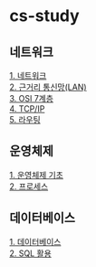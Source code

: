 # cs-study

## 네트워크
[1. 네트워크](https://github.com/hyewon218/CS-study/blob/main/docs/Network.md)<br>
[2. 근거리 통신망(LAN)](https://github.com/hyewon218/CS-study/blob/main/docs/LAN.md)<br>
[3. OSI 7계층](https://github.com/hyewon218/CS-study/blob/main/docs/IOS7layer.md)<br>
[4. TCP/IP](https://github.com/hyewon218/CS-study/blob/main/docs/TCPandIP.md)<br>
[5. 라우팅](https://github.com/hyewon218/CS-study/blob/main/docs/Routing.md)<br>

## 운영체제
[1. 운영체제 기초](https://github.com/hyewon218/CS-study/blob/main/docs/OperatingSystem.md)<br>
[2. 프로세스](https://github.com/hyewon218/CS-study/blob/main/docs/Process.md)<br>

## 데이터베이스
[1. 데이터베이스](https://github.com/hyewon218/CS-study/blob/main/docs/Database.md)<br>
[2. SQL 활용](https://github.com/hyewon218/CS-study/blob/main/docs/SQL.md)<br>